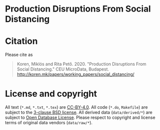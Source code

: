 # Production Disruptions From Social Distancing

# Citation
Please cite as 

> Koren, Miklós and Rita Pető. 2020. "Production Disruptions From Social Distancing." CEU MicroData, Budapest. http://koren.mk/papers/working_papers/social_distancing/

# License and copyright
All text (`*.md`, `*.txt`, `*.tex`) are [CC-BY-4.0](https://creativecommons.org/licenses/by/4.0/). All code (`*.do`, `Makefile`) are subject to the [3-clause BSD license](https://opensource.org/licenses/BSD-3-Clause). All derived data (`data/derived/*`) are subject to [Open Database License](https://opendatacommons.org/licenses/odbl/index.html). Please respect to copyright and license terms of original data vendors (`data/raw/*`).